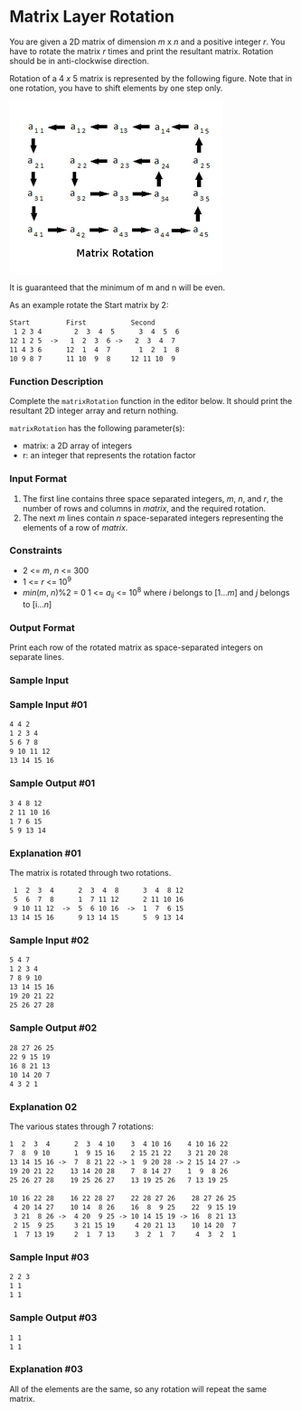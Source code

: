 # Matrix Layer Rotation

You are given a 2D matrix of dimension _m_ x _n_ and a positive integer _r_. You have to rotate the matrix _r_ times and print the resultant matrix. Rotation should be in anti-clockwise direction.

Rotation of a 4 _x_ 5 matrix is represented by the following figure. Note that in one rotation, you have to shift elements by one step only.

![matrix-rotation](./matrix-rotation.png)

It is guaranteed that the minimum of m and n will be even.

As an example rotate the Start matrix by 2:

```
Start         First           Second
 1 2 3 4        2  3  4  5      3  4  5  6
12 1 2 5  ->   1  2  3  6 ->   2  3  4  7
11 4 3 6      12  1  4  7       1  2  1  8
10 9 8 7      11 10  9  8     12 11 10  9
```

### Function Description

Complete the `matrixRotation` function in the editor below. It should print the resultant 2D integer array and return nothing.

`matrixRotation` has the following parameter(s):

* matrix: a 2D array of integers
* r: an integer that represents the rotation factor

### Input Format

1. The first line contains three space separated integers, _m_, _n_, and _r_, the number of rows and columns in _matrix_, and the required rotation. 
2. The next _m_ lines contain _n_ space-separated integers representing the elements of a row of _matrix_.

### Constraints

* 2 <= _m_, _n_ <= 300
* 1 <= _r_ <= 10<sup>9</sup>
* _min_(_m_, _n_)%2 = 0
1 <= _a_<sub>_ij_</sub> <= 10<sup>8</sup> where _i_ belongs to [1..._m_] and _j_ belongs to [i..._n_]

### Output Format

Print each row of the rotated matrix as space-separated integers on separate lines.

### Sample Input

### Sample Input #01
```
4 4 2
1 2 3 4
5 6 7 8
9 10 11 12
13 14 15 16
```
### Sample Output #01
```
3 4 8 12
2 11 10 16
1 7 6 15
5 9 13 14
```
### Explanation #01

The matrix is rotated through two rotations.

```
 1  2  3  4      2  3  4  8      3  4  8 12
 5  6  7  8      1  7 11 12      2 11 10 16
 9 10 11 12  ->  5  6 10 16  ->  1  7  6 15
13 14 15 16      9 13 14 15      5  9 13 14
```

### Sample Input #02
```
5 4 7
1 2 3 4
7 8 9 10
13 14 15 16
19 20 21 22
25 26 27 28
```

### Sample Output #02
```
28 27 26 25
22 9 15 19
16 8 21 13
10 14 20 7
4 3 2 1
```

### Explanation 02

The various states through 7 rotations:
```
1  2  3  4      2  3  4 10    3  4 10 16    4 10 16 22
7  8  9 10      1  9 15 16    2 15 21 22    3 21 20 28
13 14 15 16 ->  7  8 21 22 -> 1  9 20 28 -> 2 15 14 27 ->
19 20 21 22    13 14 20 28    7  8 14 27    1  9  8 26
25 26 27 28    19 25 26 27    13 19 25 26   7 13 19 25

10 16 22 28    16 22 28 27    22 28 27 26    28 27 26 25
 4 20 14 27    10 14  8 26    16  8  9 25    22  9 15 19
 3 21  8 26 ->  4 20  9 25 -> 10 14 15 19 -> 16  8 21 13
 2 15  9 25     3 21 15 19     4 20 21 13    10 14 20  7
 1  7 13 19     2  1  7 13     3  2  1  7     4  3  2  1
```
### Sample Input #03
```
2 2 3
1 1
1 1
```

### Sample Output #03
```
1 1
1 1
```

### Explanation #03

All of the elements are the same, so any rotation will repeat the same matrix.